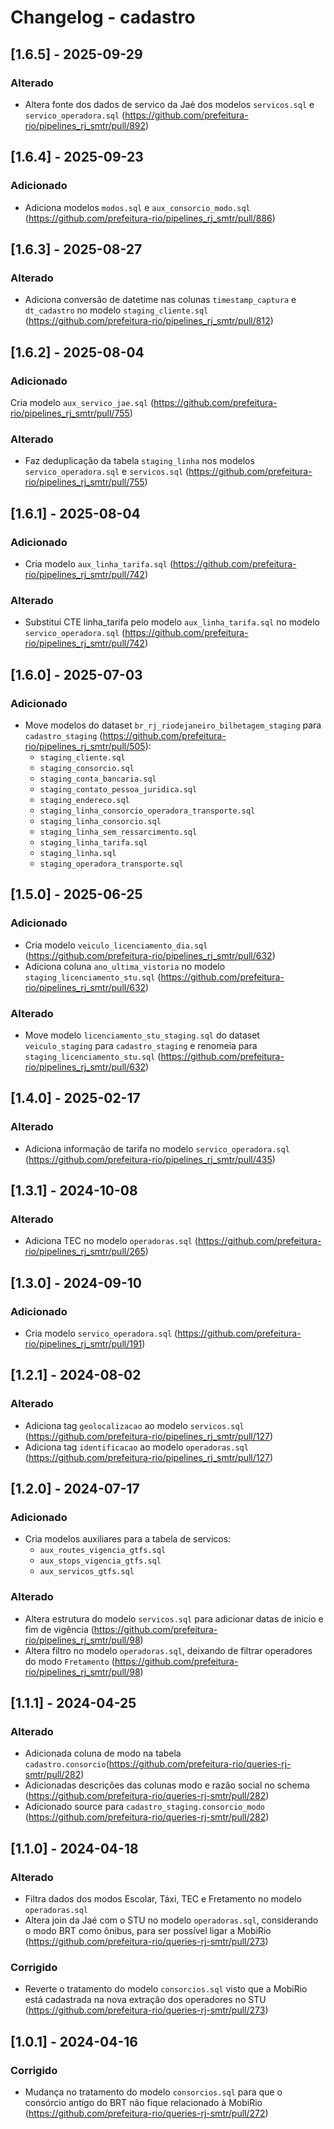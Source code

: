 # Changelog - cadastro

## [1.6.5] - 2025-09-29

### Alterado

- Altera fonte dos dados de servico da Jaé dos modelos `servicos.sql` e `servico_operadora.sql` (https://github.com/prefeitura-rio/pipelines_rj_smtr/pull/892)

## [1.6.4] - 2025-09-23

### Adicionado

- Adiciona modelos `modos.sql` e `aux_consorcio_modo.sql` (https://github.com/prefeitura-rio/pipelines_rj_smtr/pull/886)

## [1.6.3] - 2025-08-27

### Alterado

- Adiciona conversão de datetime nas colunas `timestamp_captura` e `dt_cadastro` no modelo `staging_cliente.sql` (https://github.com/prefeitura-rio/pipelines_rj_smtr/pull/812)

## [1.6.2] - 2025-08-04

### Adicionado

Cria modelo `aux_servico_jae.sql` (https://github.com/prefeitura-rio/pipelines_rj_smtr/pull/755)

### Alterado

- Faz deduplicação da tabela `staging_linha` nos modelos `servico_operadora.sql` e `servicos.sql` (https://github.com/prefeitura-rio/pipelines_rj_smtr/pull/755)

## [1.6.1] - 2025-08-04

### Adicionado

- Cria modelo `aux_linha_tarifa.sql` (https://github.com/prefeitura-rio/pipelines_rj_smtr/pull/742)

### Alterado
- Substitui CTE linha_tarifa pelo modelo `aux_linha_tarifa.sql` no modelo `servico_operadora.sql` (https://github.com/prefeitura-rio/pipelines_rj_smtr/pull/742)

## [1.6.0] - 2025-07-03

### Adicionado

- Move modelos do dataset `br_rj_riodejaneiro_bilhetagem_staging` para `cadastro_staging` (https://github.com/prefeitura-rio/pipelines_rj_smtr/pull/505):
  - `staging_cliente.sql`
  - `staging_consorcio.sql`
  - `staging_conta_bancaria.sql`
  - `staging_contato_pessoa_juridica.sql`
  - `staging_endereco.sql`
  - `staging_linha_consorcio_operadora_transporte.sql`
  - `staging_linha_consorcio.sql`
  - `staging_linha_sem_ressarcimento.sql`
  - `staging_linha_tarifa.sql`
  - `staging_linha.sql`
  - `staging_operadora_transporte.sql`

## [1.5.0] - 2025-06-25

### Adicionado
- Cria modelo `veiculo_licenciamento_dia.sql` (https://github.com/prefeitura-rio/pipelines_rj_smtr/pull/632)
- Adiciona coluna `ano_ultima_vistoria` no modelo `staging_licenciamento_stu.sql` (https://github.com/prefeitura-rio/pipelines_rj_smtr/pull/632)

### Alterado
- Move modelo `licenciamento_stu_staging.sql` do dataset `veiculo_staging` para `cadastro_staging` e renomeia para `staging_licenciamento_stu.sql` (https://github.com/prefeitura-rio/pipelines_rj_smtr/pull/632)

## [1.4.0] - 2025-02-17

### Alterado
- Adiciona informação de tarifa no modelo `servico_operadora.sql` (https://github.com/prefeitura-rio/pipelines_rj_smtr/pull/435)

## [1.3.1] - 2024-10-08

### Alterado
- Adiciona TEC no modelo `operadoras.sql` (https://github.com/prefeitura-rio/pipelines_rj_smtr/pull/265)

## [1.3.0] - 2024-09-10

### Adicionado
- Cria modelo `servico_operadora.sql` (https://github.com/prefeitura-rio/pipelines_rj_smtr/pull/191)

## [1.2.1] - 2024-08-02

### Alterado
- Adiciona tag `geolocalizacao` ao modelo `servicos.sql` (https://github.com/prefeitura-rio/pipelines_rj_smtr/pull/127)
- Adiciona tag `identificacao` ao modelo `operadoras.sql` (https://github.com/prefeitura-rio/pipelines_rj_smtr/pull/127)

## [1.2.0] - 2024-07-17

### Adicionado

- Cria modelos auxiliares para a tabela de servicos:
  - `aux_routes_vigencia_gtfs.sql`
  - `aux_stops_vigencia_gtfs.sql`
  - `aux_servicos_gtfs.sql`

### Alterado

- Altera estrutura do modelo `servicos.sql` para adicionar datas de inicio e fim de vigência (https://github.com/prefeitura-rio/pipelines_rj_smtr/pull/98)
- Altera filtro no modelo `operadoras.sql`, deixando de filtrar operadores do modo `Fretamento` (https://github.com/prefeitura-rio/pipelines_rj_smtr/pull/98)

## [1.1.1] - 2024-04-25

### Alterado

- Adicionada coluna de modo na tabela `cadastro.consorcio`(https://github.com/prefeitura-rio/queries-rj-smtr/pull/282)
- Adicionadas descrições das colunas modo e razão social no schema (https://github.com/prefeitura-rio/queries-rj-smtr/pull/282)
- Adicionado source para `cadastro_staging.consorcio_modo` (https://github.com/prefeitura-rio/queries-rj-smtr/pull/282)


## [1.1.0] - 2024-04-18

### Alterado

- Filtra dados dos modos Escolar, Táxi, TEC e Fretamento no modelo `operadoras.sql`
- Altera join da Jaé com o STU no modelo `operadoras.sql`, considerando o modo BRT como ônibus, para ser possível ligar a MobiRio (https://github.com/prefeitura-rio/queries-rj-smtr/pull/273)

### Corrigido

- Reverte o tratamento do modelo `consorcios.sql` visto que a MobiRio está cadastrada na nova extração dos operadores no STU (https://github.com/prefeitura-rio/queries-rj-smtr/pull/273)

## [1.0.1] - 2024-04-16

### Corrigido

- Mudança no tratamento do modelo `consorcios.sql` para que o consórcio antigo do BRT não fique relacionado à MobiRio (https://github.com/prefeitura-rio/queries-rj-smtr/pull/272)
